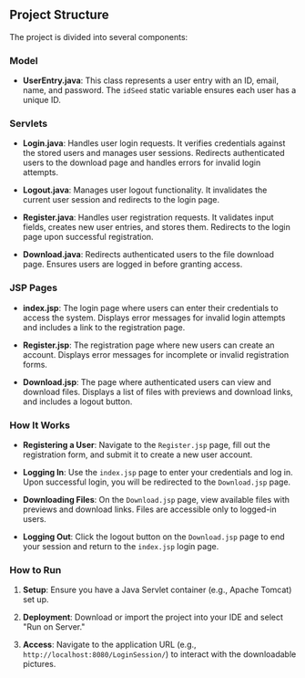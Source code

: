 ## Project Structure

The project is divided into several components:

### Model

- **UserEntry.java**: This class represents a user entry with an ID, email, name, and password. The `idSeed` static variable ensures each user has a unique ID.

### Servlets

- **Login.java**: Handles user login requests. It verifies credentials against the stored users and manages user sessions. Redirects authenticated users to the download page and handles errors for invalid login attempts.

- **Logout.java**: Manages user logout functionality. It invalidates the current user session and redirects to the login page.

- **Register.java**: Handles user registration requests. It validates input fields, creates new user entries, and stores them. Redirects to the login page upon successful registration.

- **Download.java**: Redirects authenticated users to the file download page. Ensures users are logged in before granting access.

### JSP Pages

- **index.jsp**: The login page where users can enter their credentials to access the system. Displays error messages for invalid login attempts and includes a link to the registration page.

- **Register.jsp**: The registration page where new users can create an account. Displays error messages for incomplete or invalid registration forms.

- **Download.jsp**: The page where authenticated users can view and download files. Displays a list of files with previews and download links, and includes a logout button.

### How It Works

- **Registering a User**: Navigate to the `Register.jsp` page, fill out the registration form, and submit it to create a new user account.

- **Logging In**: Use the `index.jsp` page to enter your credentials and log in. Upon successful login, you will be redirected to the `Download.jsp` page.

- **Downloading Files**: On the `Download.jsp` page, view available files with previews and download links. Files are accessible only to logged-in users.

- **Logging Out**: Click the logout button on the `Download.jsp` page to end your session and return to the `index.jsp` login page.

### How to Run

1. **Setup**: Ensure you have a Java Servlet container (e.g., Apache Tomcat) set up.

2. **Deployment**: Download or import the project into your IDE and select "Run on Server."

3. **Access**: Navigate to the application URL (e.g., `http://localhost:8080/LoginSession/`) to interact with the downloadable pictures.

